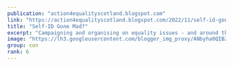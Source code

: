 ```yaml
---
publication: "action4equalityscotland.blogspot.com"
link: "https://action4equalityscotland.blogspot.com/2022/11/self-id-gone-mad.html"
title: "Self-ID Gone Mad?"
excerpt: "Campaigning and organising on equality issues - and around the politics of standing up for the little guy against the big guy"
image: "https://lh3.googleusercontent.com/blogger_img_proxy/ANbyha0QIBZ229JYRsAz3ZszNXLgS2n4MZyHGt20UnJK9_la1-Vt74G3W4hcjQu4Bv_E8_pilpIP4YXBmJMxfvzKeqHW6tJPD67m-4xp9E77PI5vgvht5ZlaodnOsQq9kzgfT8HPke0=w1200-h630-p-k-no-nu"
group: con
rank: 6
---
```

